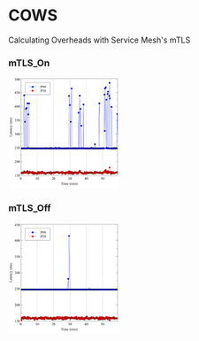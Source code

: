 # COWS
Calculating Overheads with Service Mesh's mTLS

### mTLS_On
<img width="200" src="Pictures/On_P50_P99.png" width="90%"></img>

### mTLS_Off
<img width="200" src="https://github.com/sco-edge/COWS/blob/main/Pictures/Off_P50_P99.png" width="90%"></img>

